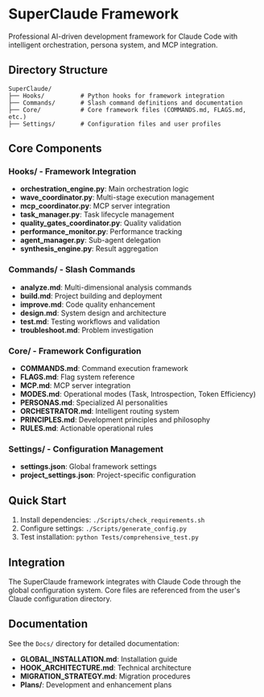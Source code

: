 # SuperClaude Framework

Professional AI-driven development framework for Claude Code with intelligent orchestration, persona system, and MCP integration.

## Directory Structure

```
SuperClaude/
├── Hooks/          # Python hooks for framework integration
├── Commands/       # Slash command definitions and documentation
├── Core/           # Core framework files (COMMANDS.md, FLAGS.md, etc.)
├── Settings/       # Configuration files and user profiles
```

## Core Components

### Hooks/ - Framework Integration
- **orchestration_engine.py**: Main orchestration logic
- **wave_coordinator.py**: Multi-stage execution management
- **mcp_coordinator.py**: MCP server integration
- **task_manager.py**: Task lifecycle management
- **quality_gates_coordinator.py**: Quality validation
- **performance_monitor.py**: Performance tracking
- **agent_manager.py**: Sub-agent delegation
- **synthesis_engine.py**: Result aggregation

### Commands/ - Slash Commands
- **analyze.md**: Multi-dimensional analysis commands
- **build.md**: Project building and deployment
- **improve.md**: Code quality enhancement
- **design.md**: System design and architecture
- **test.md**: Testing workflows and validation
- **troubleshoot.md**: Problem investigation

### Core/ - Framework Configuration
- **COMMANDS.md**: Command execution framework
- **FLAGS.md**: Flag system reference
- **MCP.md**: MCP server integration
- **MODES.md**: Operational modes (Task, Introspection, Token Efficiency)
- **PERSONAS.md**: Specialized AI personalities
- **ORCHESTRATOR.md**: Intelligent routing system
- **PRINCIPLES.md**: Development principles and philosophy
- **RULES.md**: Actionable operational rules

### Settings/ - Configuration Management
- **settings.json**: Global framework settings
- **project_settings.json**: Project-specific configuration

## Quick Start

1. Install dependencies: `./Scripts/check_requirements.sh`
2. Configure settings: `./Scripts/generate_config.py`
3. Test installation: `python Tests/comprehensive_test.py`

## Integration

The SuperClaude framework integrates with Claude Code through the global configuration system. Core files are referenced from the user's Claude configuration directory.

## Documentation

See the `Docs/` directory for detailed documentation:
- **GLOBAL_INSTALLATION.md**: Installation guide
- **HOOK_ARCHITECTURE.md**: Technical architecture
- **MIGRATION_STRATEGY.md**: Migration procedures
- **Plans/**: Development and enhancement plans